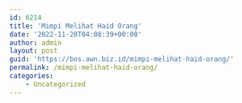 ```yaml
---
id: 6214
title: 'Mimpi Melihat Haid Orang'
date: '2022-11-20T04:08:39+00:00'
author: admin
layout: post
guid: 'https://bos.awn.biz.id/mimpi-melihat-haid-orang/'
permalink: /mimpi-melihat-haid-orang/
categories:
    - Uncategorized
---
```


